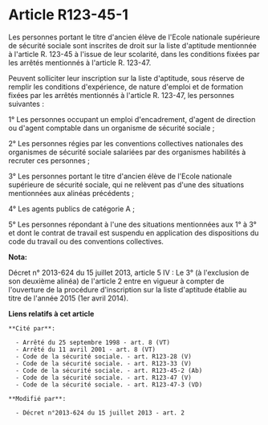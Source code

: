 # Article R123-45-1

Les personnes portant le titre d'ancien élève de l'Ecole nationale supérieure de sécurité sociale sont inscrites de droit sur
la liste d'aptitude mentionnée à l'article R. 123-45 à l'issue de leur scolarité, dans les conditions fixées par les arrêtés
mentionnés à l'article R. 123-47. 

Peuvent solliciter leur inscription sur la liste d'aptitude, sous réserve de remplir les conditions d'expérience, de nature
d'emploi et de formation fixées par les arrêtés mentionnés à l'article R. 123-47, les personnes suivantes : 

1° Les personnes occupant un emploi d'encadrement, d'agent de direction ou d'agent comptable dans un organisme de sécurité
sociale ; 

2° Les personnes régies par les conventions collectives nationales des organismes de sécurité sociale salariées par des
organismes habilités à recruter ces personnes ; 

3° Les personnes portant le titre d'ancien élève de l'Ecole nationale supérieure de sécurité sociale, qui ne relèvent pas
d'une des situations mentionnées aux alinéas précédents ; 

4° Les agents publics de catégorie A ; 

5° Les personnes répondant à l'une des situations mentionnées aux 1° à 3° et dont le contrat de travail est suspendu en
application des dispositions du code du travail ou des conventions collectives.

**Nota:**

Décret n° 2013-624 du 15 juillet 2013, article 5 IV : Le 3° (à l'exclusion de son deuxième alinéa) de l'article 2 entre en
vigueur à compter de l'ouverture de la procédure d'inscription sur la liste d'aptitude établie au titre de l'année 2015 (1er
avril 2014).

**Liens relatifs à cet article**

	**Cité par**:

	  - Arrêté du 25 septembre 1998 - art. 8 (VT)
	  - Arrêté du 11 avril 2001 - art. 8 (VT)
	  - Code de la sécurité sociale. - art. R123-28 (V)
	  - Code de la sécurité sociale. - art. R123-33 (V)
	  - Code de la sécurité sociale. - art. R123-45-2 (Ab)
	  - Code de la sécurité sociale. - art. R123-47 (V)
	  - Code de la sécurité sociale. - art. R123-47-3 (VD)

	**Modifié par**:

	  - Décret n°2013-624 du 15 juillet 2013 - art. 2
